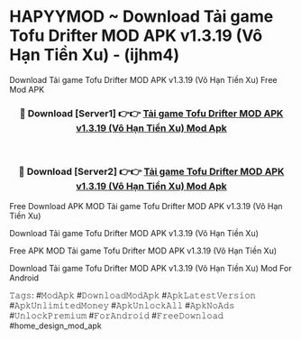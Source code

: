 # HAPYYMOD ~ Download Tải game Tofu Drifter MOD APK v1.3.19 (Vô Hạn Tiền Xu) - (ijhm4)
Download Tải game Tofu Drifter MOD APK v1.3.19 (Vô Hạn Tiền Xu) Free Mod APK

<div align="center">
<h3>🔴 Download [Server1] 👉👉 <a href="https://apk-comot.site?title=Tải_game_Tofu_Drifter_MOD_APK_v1.3.19_(Vô_Hạn_Tiền_Xu)">Tải game Tofu Drifter MOD APK v1.3.19 (Vô Hạn Tiền Xu) Mod Apk</a></h3><br>

<h3>🔴 Download [Server2] 👉👉 <a href="https://apk-comot.site?title=Tải_game_Tofu_Drifter_MOD_APK_v1.3.19_(Vô_Hạn_Tiền_Xu)">Tải game Tofu Drifter MOD APK v1.3.19 (Vô Hạn Tiền Xu) Mod Apk</a></h3>
</div>


Free Download APK MOD Tải game Tofu Drifter MOD APK v1.3.19 (Vô Hạn Tiền Xu)

Download Tải game Tofu Drifter MOD APK v1.3.19 (Vô Hạn Tiền Xu) 

Free APK MOD Tải game Tofu Drifter MOD APK v1.3.19 (Vô Hạn Tiền Xu) 

Download Tải game Tofu Drifter MOD APK v1.3.19 (Vô Hạn Tiền Xu) Mod For Android

𝚃𝚊𝚐𝚜: #𝙼𝚘𝚍𝙰𝚙𝚔 #𝙳𝚘𝚠𝚗𝚕𝚘𝚊𝚍𝙼𝚘𝚍𝙰𝚙𝚔 #𝙰𝚙𝚔𝙻𝚊𝚝𝚎𝚜𝚝𝚅𝚎𝚛𝚜𝚒𝚘𝚗 #𝙰𝚙𝚔𝚄𝚗𝚕𝚒𝚖𝚒𝚝𝚎𝚍𝙼𝚘𝚗𝚎𝚢 #𝙰𝚙𝚔𝚄𝚗𝚕𝚘𝚌𝚔𝙰𝚕𝚕 #𝙰𝚙𝚔𝙽𝚘𝙰𝚍𝚜 #𝚄𝚗𝚕𝚘𝚌𝚔𝙿𝚛𝚎𝚖𝚒𝚞𝚖 #𝙵𝚘𝚛𝙰𝚗𝚍𝚛𝚘𝚒𝚍 #𝙵𝚛𝚎𝚎𝙳𝚘𝚠𝚗𝚕𝚘𝚊𝚍 #home_design_mod_apk